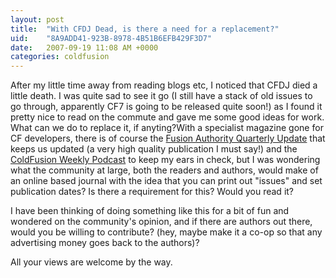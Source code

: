 ```yaml
---
layout: post
title:  "With CFDJ Dead, is there a need for a replacement?"
uid:	"8A9ADD41-923B-8978-4B51B6EFB429F3D7"
date:   2007-09-19 11:08 AM +0000
categories: coldfusion
---
```

After my little time away from reading blogs etc, I noticed that CFDJ died a little death. I was quite sad to see it go (I still have a stack of old issues to go through, apparently CF7 is going to be released quite soon!) as I found it pretty nice to read on the commute and gave me some good ideas for work. What can we do to replace it, if anyting?With a specialist magazine gone for CF developers, there is of course the <a href="http://www.fusionauthority.com/" title="ColdFusion Articles, News and Reviews">Fusion Authority Quarterly Update</a> that keeps us updated (a very high quality publication I must say!) and the <a href="http://www.coldfusionweekly.com/" title="Home | ColdFusion Weekly">ColdFusion Weekly Podcast</a> to keep my ears in check,  but I was wondering what the community at large, both the readers and authors, would make of an online based journal with the idea that you can print out "issues" and set publication dates? Is there a requirement for this? Would you read it?

I have been thinking of doing something like this for a bit of fun and wondered on the community's opinion, and if there are authors out there, would you be willing to contribute? (hey, maybe make it a co-op so that any advertising money goes back to the authors)?

All your views are welcome by the way.